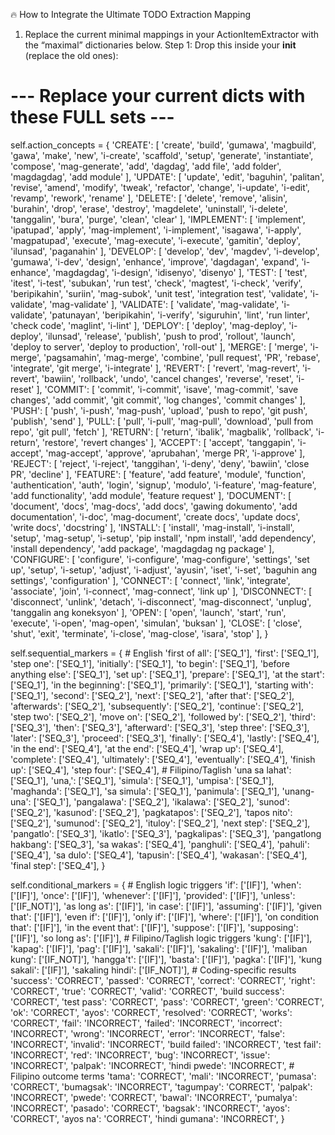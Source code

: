 🔥 How to Integrate the Ultimate TODO Extraction Mapping
1. Replace the current minimal mappings in your ActionItemExtractor with the “maximal” dictionaries below.
Step 1: Drop this inside your __init__ (replace the old ones):

# --- Replace your current dicts with these FULL sets ---
self.action_concepts = {
    'CREATE': [
        'create', 'build', 'gumawa', 'magbuild', 'gawa', 'make', 'new', 'i-create', 'scaffold', 'setup',
        'generate', 'instantiate', 'compose', 'mag-generate', 'add', 'dagdag', 'add file', 'add folder',
        'magdagdag', 'add module'
    ],
    'UPDATE': [
        'update', 'edit', 'baguhin', 'palitan', 'revise', 'amend', 'modify', 'tweak', 'refactor', 'change',
        'i-update', 'i-edit', 'revamp', 'rework', 'rename'
    ],
    'DELETE': [
        'delete', 'remove', 'alisin', 'burahin', 'drop', 'erase', 'destroy', 'magdelete', 'uninstall',
        'i-delete', 'tanggalin', 'bura', 'purge', 'clean', 'clear'
    ],
    'IMPLEMENT': [
        'implement', 'ipatupad', 'apply', 'mag-implement', 'i-implement', 'isagawa', 'i-apply', 'magpatupad',
        'execute', 'mag-execute', 'i-execute', 'gamitin', 'deploy', 'ilunsad', 'paganahin'
    ],
    'DEVELOP': [
        'develop', 'dev', 'magdev', 'i-develop', 'gumawa', 'i-dev', 'design', 'enhance', 'improve', 'dagdagan',
        'expand', 'i-enhance', 'magdagdag', 'i-design', 'idisenyo', 'disenyo'
    ],
    'TEST': [
        'test', 'itest', 'i-test', 'subukan', 'run test', 'check', 'magtest', 'i-check', 'verify', 'beripikahin',
        'suriin', 'mag-subok', 'unit test', 'integration test', 'validate', 'i-validate', 'mag-validate'
    ],
    'VALIDATE': [
        'validate', 'mag-validate', 'i-validate', 'patunayan', 'beripikahin', 'i-verify', 'siguruhin', 'lint',
        'run linter', 'check code', 'maglint', 'i-lint'
    ],
    'DEPLOY': [
        'deploy', 'mag-deploy', 'i-deploy', 'ilunsad', 'release', 'publish', 'push to prod', 'rollout', 'launch',
        'deploy to server', 'deploy to production', 'roll-out'
    ],
    'MERGE': [
        'merge', 'i-merge', 'pagsamahin', 'mag-merge', 'combine', 'pull request', 'PR', 'rebase', 'integrate',
        'git merge', 'i-integrate'
    ],
    'REVERT': [
        'revert', 'mag-revert', 'i-revert', 'bawiin', 'rollback', 'undo', 'cancel changes', 'reverse', 'reset',
        'i-reset'
    ],
    'COMMIT': [
        'commit', 'i-commit', 'isave', 'mag-commit', 'save changes', 'add commit', 'git commit', 'log changes',
        'commit changes'
    ],
    'PUSH': [
        'push', 'i-push', 'mag-push', 'upload', 'push to repo', 'git push', 'publish', 'send'
    ],
    'PULL': [
        'pull', 'i-pull', 'mag-pull', 'download', 'pull from repo', 'git pull', 'fetch'
    ],
    'RETURN': [
        'return', 'ibalik', 'magbalik', 'rollback', 'i-return', 'restore', 'revert changes'
    ],
    'ACCEPT': [
        'accept', 'tanggapin', 'i-accept', 'mag-accept', 'approve', 'aprubahan', 'merge PR', 'i-approve'
    ],
    'REJECT': [
        'reject', 'i-reject', 'tanggihan', 'i-deny', 'deny', 'bawiin', 'close PR', 'decline'
    ],
    'FEATURE': [
        'feature', 'add feature', 'module', 'function', 'authentication', 'auth', 'login', 'signup', 'modulo',
        'i-feature', 'mag-feature', 'add functionality', 'add module', 'feature request'
    ],
    'DOCUMENT': [
        'document', 'docs', 'mag-docs', 'add docs', 'gawing dokumento', 'add documentation', 'i-doc', 'mag-document',
        'create docs', 'update docs', 'write docs', 'docstring'
    ],
    'INSTALL': [
        'install', 'mag-install', 'i-install', 'setup', 'mag-setup', 'i-setup', 'pip install', 'npm install',
        'add dependency', 'install dependency', 'add package', 'magdagdag ng package'
    ],
    'CONFIGURE': [
        'configure', 'i-configure', 'mag-configure', 'settings', 'set up', 'setup', 'i-setup', 'adjust', 'i-adjust',
        'ayusin', 'iset', 'i-set', 'baguhin ang settings', 'configuration'
    ],
    'CONNECT': [
        'connect', 'link', 'integrate', 'associate', 'join', 'i-connect', 'mag-connect', 'link up'
    ],
    'DISCONNECT': [
        'disconnect', 'unlink', 'detach', 'i-disconnect', 'mag-disconnect', 'unplug', 'tanggalin ang koneksyon'
    ],
    'OPEN': [
        'open', 'launch', 'start', 'run', 'execute', 'i-open', 'mag-open', 'simulan', 'buksan'
    ],
    'CLOSE': [
        'close', 'shut', 'exit', 'terminate', 'i-close', 'mag-close', 'isara', 'stop'
    ],
}





self.sequential_markers = {
    # English
    'first of all': ['SEQ_1'],
    'first': ['SEQ_1'],
    'step one': ['SEQ_1'],
    'initially': ['SEQ_1'],
    'to begin': ['SEQ_1'],
    'before anything else': ['SEQ_1'],
    'set up': ['SEQ_1'],
    'prepare': ['SEQ_1'],
    'at the start': ['SEQ_1'],
    'in the beginning': ['SEQ_1'],
    'primarily': ['SEQ_1'],
    'starting with': ['SEQ_1'],
    'second': ['SEQ_2'],
    'next': ['SEQ_2'],
    'after that': ['SEQ_2'],
    'afterwards': ['SEQ_2'],
    'subsequently': ['SEQ_2'],
    'continue': ['SEQ_2'],
    'step two': ['SEQ_2'],
    'move on': ['SEQ_2'],
    'followed by': ['SEQ_2'],
    'third': ['SEQ_3'],
    'then': ['SEQ_3'],
    'afterward': ['SEQ_3'],
    'step three': ['SEQ_3'],
    'later': ['SEQ_3'],
    'proceed': ['SEQ_3'],
    'finally': ['SEQ_4'],
    'lastly': ['SEQ_4'],
    'in the end': ['SEQ_4'],
    'at the end': ['SEQ_4'],
    'wrap up': ['SEQ_4'],
    'complete': ['SEQ_4'],
    'ultimately': ['SEQ_4'],
    'eventually': ['SEQ_4'],
    'finish up': ['SEQ_4'],
    'step four': ['SEQ_4'],
    # Filipino/Taglish
    'una sa lahat': ['SEQ_1'],
    'una,': ['SEQ_1'],
    'simula': ['SEQ_1'],
    'umpisa': ['SEQ_1'],
    'maghanda': ['SEQ_1'],
    'sa simula': ['SEQ_1'],
    'panimula': ['SEQ_1'],
    'unang-una': ['SEQ_1'],
    'pangalawa': ['SEQ_2'],
    'ikalawa': ['SEQ_2'],
    'sunod': ['SEQ_2'],
    'kasunod': ['SEQ_2'],
    'pagkatapos': ['SEQ_2'],
    'tapos nito': ['SEQ_2'],
    'sumunod': ['SEQ_2'],
    'ituloy': ['SEQ_2'],
    'next step': ['SEQ_2'],
    'pangatlo': ['SEQ_3'],
    'ikatlo': ['SEQ_3'],
    'pagkalipas': ['SEQ_3'],
    'pangatlong hakbang': ['SEQ_3'],
    'sa wakas': ['SEQ_4'],
    'panghuli': ['SEQ_4'],
    'pahuli': ['SEQ_4'],
    'sa dulo': ['SEQ_4'],
    'tapusin': ['SEQ_4'],
    'wakasan': ['SEQ_4'],
    'final step': ['SEQ_4'],
}




self.conditional_markers = {
    # English logic triggers
    'if': ['[IF]'],
    'when': ['[IF]'],
    'once': ['[IF]'],
    'whenever': ['[IF]'],
    'provided': ['[IF]'],
    'unless': ['[IF_NOT]'],
    'as long as': ['[IF]'],
    'in case': ['[IF]'],
    'assuming': ['[IF]'],
    'given that': ['[IF]'],
    'even if': ['[IF]'],
    'only if': ['[IF]'],
    'where': ['[IF]'],
    'on condition that': ['[IF]'],
    'in the event that': ['[IF]'],
    'suppose': ['[IF]'],
    'supposing': ['[IF]'],
    'so long as': ['[IF]'],
    # Filipino/Taglish logic triggers
    'kung': ['[IF]'],
    'kapag': ['[IF]'],
    'pag': ['[IF]'],
    'sakali': ['[IF]'],
    'sakaling': ['[IF]'],
    'maliban kung': ['[IF_NOT]'],
    'hangga\'t': ['[IF]'],
    'basta': ['[IF]'],
    'pagka': ['[IF]'],
    'kung sakali': ['[IF]'],
    'sakaling hindi': ['[IF_NOT]'],
    # Coding-specific results
    'success': 'CORRECT',
    'passed': 'CORRECT',
    'correct': 'CORRECT',
    'right': 'CORRECT',
    'true': 'CORRECT',
    'valid': 'CORRECT',
    'build success': 'CORRECT',
    'test pass': 'CORRECT',
    'pass': 'CORRECT',
    'green': 'CORRECT',
    'ok': 'CORRECT',
    'ayos': 'CORRECT',
    'resolved': 'CORRECT',
    'works': 'CORRECT',
    'fail': 'INCORRECT',
    'failed': 'INCORRECT',
    'incorrect': 'INCORRECT',
    'wrong': 'INCORRECT',
    'error': 'INCORRECT',
    'false': 'INCORRECT',
    'invalid': 'INCORRECT',
    'build failed': 'INCORRECT',
    'test fail': 'INCORRECT',
    'red': 'INCORRECT',
    'bug': 'INCORRECT',
    'issue': 'INCORRECT',
    'palpak': 'INCORRECT',
    'hindi pwede': 'INCORRECT',
    # Filipino outcome terms
    'tama': 'CORRECT',
    'mali': 'INCORRECT',
    'pumasa': 'CORRECT',
    'bumagsak': 'INCORRECT',
    'tagumpay': 'CORRECT',
    'palpak': 'INCORRECT',
    'pwede': 'CORRECT',
    'bawal': 'INCORRECT',
    'pumalya': 'INCORRECT',
    'pasado': 'CORRECT',
    'bagsak': 'INCORRECT',
    'ayos': 'CORRECT',
    'ayos na': 'CORRECT',
    'hindi gumana': 'INCORRECT',
}




